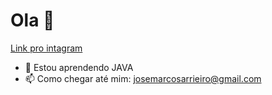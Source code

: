 ### 
<h1> Ola 👋 </h1>

<a href = 'https://instagram.com/@josemarcos_001'> Link pro intagram </a>
- 🌱 Estou aprendendo JAVA
- 📫 Como chegar até mim: josemarcosarrieiro@gmail.com
<!--
**JoseMarcosMartins/JoseMarcosMartins** is a ✨ _special_ ✨ repository because its `README.md` (this file) appears on your GitHub profile.

- 🔭 I’m currently working on ...
- 🌱 I’m currently learning ...
- 👯 I’m looking to collaborate on ...
- 🤔 I’m looking for help with ...
- 💬 Ask me about ...
- 📫 How to reach me: ...
- 😄 Pronouns: ... 
- ⚡ Fun fact: ...
-->
